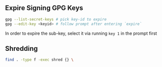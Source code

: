 ## Expire Signing GPG Keys
```bash
gpg --list-secret-keys # pick key-id to expire
gpg --edit-key <keyid> # follow prompt after entering `expire`
```
In order to expire the sub-key, select it via running `key 1` in the prompt first 

## Shredding
```bash
find . -type f -exec shred {} \
```

